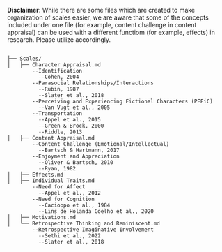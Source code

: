 **Disclaimer**: While there are some files which are created to make organization of scales easier, we are aware that some of the concepts included under one file (for example, content challenge in content appraisal) can be used with a different functiom (for example, effects) in research. Please utilize accordingly.

```

├── Scales/
│   ├── Character Appraisal.md
        --Identification
          --Cohen, 2004
        --Parasocial Relationships/Interactions
          --Rubin, 1987
          --Slater et al., 2018
        --Perceiving and Experiencing Fictional Characters (PEFiC)
          --Van Vugt et al., 2005
        --Transportation
          --Appel et al., 2015
          --Green & Brock, 2000
          --Riddle, 2013
│   ├── Content Appraisal.md
        --Content Challenge (Emotional/Intellectual)
          --Bartsch & Hartmann, 2017
        --Enjoyment and Appreciation
          --Oliver & Bartsch, 2010
          --Ryan, 1982
│   ├── Effects.md
│   ├── Individual Traits.md
        --Need for Affect
          --Appel et al., 2012
        --Need for Cognition
          --Cacioppo et al., 1984
          --Lins de Holanda Coelho et al., 2020
│   ├── Motivations.md
│   └── Retrospective Thinking and Reminiscent.md
        --Retrospective Imaginative Involvement
          --Sethi et al., 2022
          --Slater et al., 2018

```
